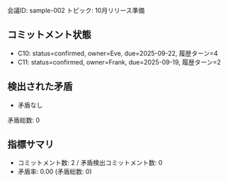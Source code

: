 会議ID: sample-002
トピック: 10月リリース準備

## コミットメント状態
- C10: status=confirmed, owner=Eve, due=2025-09-22, 履歴ターン=4
- C11: status=confirmed, owner=Frank, due=2025-09-19, 履歴ターン=2

## 検出された矛盾
- 矛盾なし

矛盾総数: 0

## 指標サマリ
- コミットメント数: 2 / 矛盾検出コミットメント数: 0
- 矛盾率: 0.00 (矛盾総数: 0)
